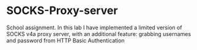 # SOCKS-Proxy-server

School assignment. In this lab I have implemented a limited version of SOCKS v4a proxy server, with an additional feature: grabbing usernames and password from HTTP Basic Authentication

